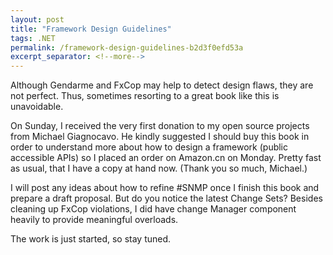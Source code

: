 ```yaml
---
layout: post
title: "Framework Design Guidelines"
tags: .NET
permalink: /framework-design-guidelines-b2d3f0efd53a
excerpt_separator: <!--more-->
---
```

Although Gendarme and FxCop may help to detect design flaws, they are not perfect. Thus, sometimes resorting to a great book like this is unavoidable.

On Sunday, I received the very first donation to my open source projects from Michael Giagnocavo. He kindly suggested I should buy this book in order to understand more about how to design a framework (public accessible APIs) so I placed an order on Amazon.cn on Monday. Pretty fast as usual, that I have a copy at hand now. (Thank you so much, Michael.)

I will post any ideas about how to refine #SNMP once I finish this book and prepare a draft proposal. But do you notice the latest Change Sets? Besides cleaning up FxCop violations, I did have change Manager component heavily to provide meaningful overloads.

The work is just started, so stay tuned.
<!--more-->